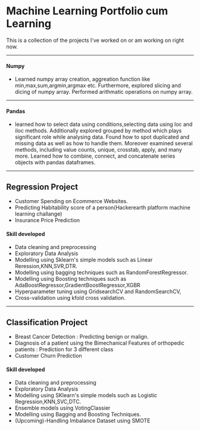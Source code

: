 # Machine Learning Portfolio cum Learning

This is a collection of the projects I've worked on or am working on right now.
____

#### Numpy
- Learned numpy array creation, aggreation function like min,max,sum,argmin,argmax etc. Furthermore, explored slicing and dicing of numpy array. Performed arithmatic operations on numpy array.

____

#### Pandas
- learned how to select data using conditions,selecting data using loc and iloc methods. Additionally explored grouped by method which plays significant role while analysing data. Found how to spot duplicated and missing data as well as how to handle them. Moreover examined several methods, including value counts, unique, crosstab, apply, and many more. Learned how to combine, connect, and concatenate series objects with pandas dataframes.
____

## Regression Project
- Customer Spending on Ecommerce Websites.
- Predicting Habitability score of a person(Hackerearth platform machine learning challange)
- Insurance Price Prediction

#### Skill developed
- Data cleaning and preprocessing
- Exploratory Data Analysis
- Modelling using Sklearn's simple models such as Linear Reression,KNN,SVR,DTR.
- Modelling using bagging techniques such as RandomForestRegressor.
- Modelling using Boosting techniques such as AdaBoostRegressor,GradientBoostRegressor,XGBR
- Hyperparameter tuning using GridsearchCV and RandomSearchCV,
- Cross-validation using kfold cross validation.
____

## Classification Project
- Breast Cancer Detection : Predicting benign or malign.
- Diagnosis of a patient using the Bimechanical Features of orthopedic patients : Prediction for 3 different class
- Customer Churn Prediction

#### Skill developed
- Data cleaning and preprocessing
- Exploratory Data Analysis
- Modelling using SKlearn's simple models such as Logistic Regression,KNN,SVC,DTC.
- Ensemble models using VotingClassier
- Modelling using Bagging and Boosting Techniques.
- (Upcoming)-Handling Imbalance Dataset using SMOTE
